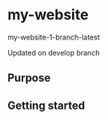 # my-website
my-website-1-branch-latest

Updated on develop branch 

## Purpose

## Getting started
